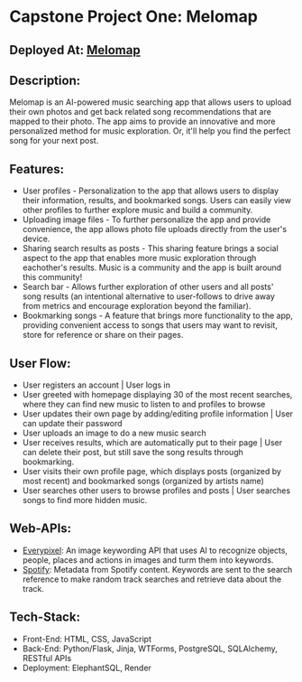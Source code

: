 # Capstone Project One: Melomap

## Deployed At: [Melomap](https://melomap.onrender.com/)

## Description:

Melomap is an AI-powered music searching app that allows users to upload their own photos and get back related song recommendations that are mapped to their photo. The app aims to provide an innovative and more personalized method for music exploration. Or, it'll help you find the perfect song for your next post.

## Features:

- User profiles - Personalization to the app that allows users to display their information, results, and bookmarked songs. Users can easily view other profiles to further explore music and build a community.
- Uploading image files - To further personalize the app and provide convenience, the app allows photo file uploads directly from the user's device.
- Sharing search results as posts - This sharing feature brings a social aspect to the app that enables more music exploration through eachother's results. Music is a community and the app is built around this community!
- Search bar - Allows further exploration of other users and all posts' song results (an intentional alternative to user-follows to drive away from metrics and encourage exploration beyond the familiar).
- Bookmarking songs - A feature that brings more functionality to the app, providing convenient access to songs that users may want to revisit, store for reference or share on their pages.

## User Flow:

- User registers an account | User logs in
- User greeted with homepage displaying 30 of the most recent searches, where they can find new music to listen to and profiles to browse
- User updates their own page by adding/editing profile information | User can update their password
- User uploads an image to do a new music search
- User receives results, which are automatically put to their page | User can delete their post, but still save the song results through bookmarking.
- User visits their own profile page, which displays posts (organized by most recent) and bookmarked songs (organized by artists name)
- User searches other users to browse profiles and posts | User searches songs to find more hidden music.

## Web-APIs:

- [Everypixel](https://labs.everypixel.com/docs): An image keywording API that uses AI to recognize objects, people, places and actions in images and turm them into keywords.
- [Spotify](https://developer.spotify.com/documentation/web-api/reference/search): Metadata from Spotify content. Keywords are sent to the search reference to make random track searches and retrieve data about the track.

## Tech-Stack:

- Front-End: HTML, CSS, JavaScript
- Back-End: Python/Flask, Jinja, WTForms, PostgreSQL, SQLAlchemy, RESTful APIs
- Deployment: ElephantSQL, Render
